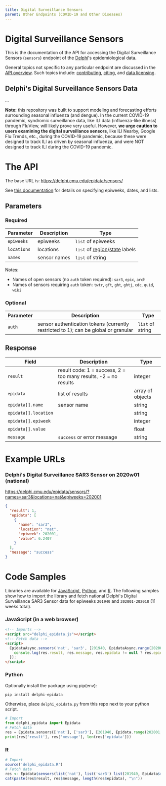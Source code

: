 ```yaml
---
title: Digital Surveillance Sensors
parent: Other Endpoints (COVID-19 and Other Diseases)
---
```


# Digital Surveillance Sensors

This is the documentation of the API for accessing the Digital Surveillance Sensors (`sensors`) endpoint of
the [Delphi](https://delphi.cmu.edu/)'s epidemiological data.

General topics not specific to any particular endpoint are discussed in the
[API overview](README.md). Such topics include:
[contributing](README.md#contributing), [citing](README.md#citing), and
[data licensing](README.md#data-licensing).

## Delphi's Digital Surveillance Sensors Data

... <!-- TODO -->

**Note:** this repository was built to support modeling and forecasting efforts
surrounding seasonal influenza (and dengue).  In the current COVID-19 pandemic,
syndromic surveillance data, like ILI data (influenza-like illness) through
FluView, will likely prove very useful.  However, **we urge caution to users
examining the digital surveillance sensors**, like ILI Nearby, Google Flu
Trends, etc., during the COVID-19 pandemic, because these were designed to track
ILI as driven by seasonal influenza, and were NOT designed to track ILI during
the COVID-19 pandemic.


# The API

The base URL is: https://delphi.cmu.edu/epidata/sensors/

See [this documentation](README.md) for details on specifying epiweeks, dates, and lists.

## Parameters

### Required

| Parameter | Description | Type |
| --- | --- | --- |
| `epiweeks` | epiweeks | `list` of epiweeks |
| `locations` | locations | `list` of [region](https://github.com/cmu-delphi/delphi-epidata/blob/main/labels/regions.txt)/[state](https://github.com/cmu-delphi/delphi-epidata/blob/main/labels/states.txt) labels <!-- TODO: check --> |
| `names` | sensor names | `list` of string |

Notes:
* Names of open sensors (no `auth` token required): `sar3`, `epic`, `arch`
* Names of sensors requiring `auth` token: `twtr`, `gft`, `ght`, `ghtj`, `cdc`, `quid`, `wiki`

### Optional

| Parameter | Description | Type |
| --- | --- | --- |
| `auth` | sensor authentication tokens (currently restricted to 1); can be global or granular | `list` of string |

## Response

<!-- TODO: fix -->

| Field | Description | Type |
| --- | --- | --- |
| `result` | result code: 1 = success, 2 = too many results, -2 = no results | integer |
| `epidata` | list of results | array of objects |
| `epidata[].name` | sensor name | string |
| `epidata[].location` | | string |
| `epidata[].epiweek` | | integer |
| `epidata[].value` | | float |
| `message` | `success` or error message | string |

# Example URLs

### Delphi's Digital Surveillance SAR3 Sensor on 2020w01 (national)
https://delphi.cmu.edu/epidata/sensors/?names=sar3&locations=nat&epiweeks=202001

```json
{
  "result": 1,
  "epidata": [
    {
      "name": "sar3",
      "location": "nat",
      "epiweek": 202001,
      "value": 6.2407
    }
  ],
  "message": "success"
}
```


# Code Samples

Libraries are available for [JavaScript](https://github.com/cmu-delphi/delphi-epidata/blob/main/src/client/delphi_epidata.js), [Python](https://pypi.org/project/delphi-epidata/), and [R](https://github.com/cmu-delphi/delphi-epidata/blob/dev/src/client/delphi_epidata.R).
The following samples show how to import the library and fetch national Delphi's Digital Surveillance SAR3 Sensor data for epiweeks `201940` and `202001-202010` (11 weeks total).

### JavaScript (in a web browser)

````html
<!-- Imports -->
<script src="delphi_epidata.js"></script>
<!-- Fetch data -->
<script>
  EpidataAsync.sensors('nat', 'sar3', [201940, EpidataAsync.range(202001, 202010)]).then((res) => {
    console.log(res.result, res.message, res.epidata != null ? res.epidata.length : 0);
  });
</script>
````

### Python

Optionally install the package using pip(env):
````bash
pip install delphi-epidata
````

Otherwise, place `delphi_epidata.py` from this repo next to your python script.

````python
# Import
from delphi_epidata import Epidata
# Fetch data
res = Epidata.sensors(['nat'], ['sar3'], [201940, Epidata.range(202001, 202010)])
print(res['result'], res['message'], len(res['epidata']))
````

### R

````R
# Import
source('delphi_epidata.R')
# Fetch data
res <- Epidata$sensors(list('nat'), list('sar3') list(201940, Epidata$range(202001, 202010)))
cat(paste(res$result, res$message, length(res$epidata), "\n"))
````
